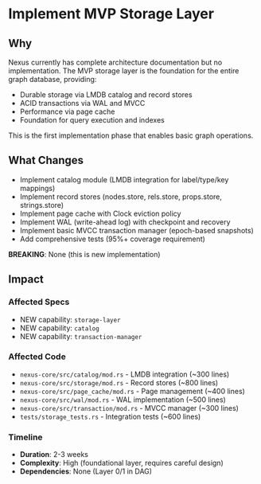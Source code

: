 # Implement MVP Storage Layer

## Why

Nexus currently has complete architecture documentation but no implementation. The MVP storage layer is the foundation for the entire graph database, providing:
- Durable storage via LMDB catalog and record stores
- ACID transactions via WAL and MVCC
- Performance via page cache
- Foundation for query execution and indexes

This is the first implementation phase that enables basic graph operations.

## What Changes

- Implement catalog module (LMDB integration for label/type/key mappings)
- Implement record stores (nodes.store, rels.store, props.store, strings.store)
- Implement page cache with Clock eviction policy
- Implement WAL (write-ahead log) with checkpoint and recovery
- Implement basic MVCC transaction manager (epoch-based snapshots)
- Add comprehensive tests (95%+ coverage requirement)

**BREAKING**: None (this is new implementation)

## Impact

### Affected Specs
- NEW capability: `storage-layer`
- NEW capability: `catalog`
- NEW capability: `transaction-manager`

### Affected Code
- `nexus-core/src/catalog/mod.rs` - LMDB integration (~300 lines)
- `nexus-core/src/storage/mod.rs` - Record stores (~800 lines)
- `nexus-core/src/page_cache/mod.rs` - Page management (~400 lines)
- `nexus-core/src/wal/mod.rs` - WAL implementation (~500 lines)
- `nexus-core/src/transaction/mod.rs` - MVCC manager (~300 lines)
- `tests/storage_tests.rs` - Integration tests (~600 lines)

### Timeline
- **Duration**: 2-3 weeks
- **Complexity**: High (foundational layer, requires careful design)
- **Dependencies**: None (Layer 0/1 in DAG)

